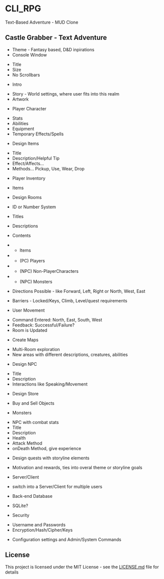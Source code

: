 # CLI_RPG
Text-Based Adventure - MUD Clone

## Castle Grabber - Text Adventure
 * Theme - Fantasy based, D&D inpirations
 * Console Window
 + Title
 + Size
 + No Scrollbars
 
 * Intro
 + Story - World settings, where user fits into this realm
 + Artwork
 
 * Player Character
 + Stats
 + Abilities
 + Equipment
 + Temporary Effects/Spells
 
 * Design Items
 + Title
 + Description/Helpful Tip
 + Effect/Affects...
 + Methods... Pickup, Use, Wear, Drop
 
 * Player Inventory
 + Items
 
 * Design Rooms
 + ID or Number System
 + Titles
 + Descriptions
 + Contents
 + - Items
 + - (PC) Players
 + - (NPC) Non-PlayerCharacters
 + - (NPC) Monsters
 
 + Directions Possible - like Forward, Left, Right or North, West, East
 + Barriers - Locked/Keys, Climb, Level/quest requirements
 
 * User Movement
 + Command Entered: North, East, South, West
 + Feedback: Successful/Failure?
 + Room is Updated
 
 * Create Maps
 - Multi-Room exploration
 - New areas with different descriptions, creatures, abilities
 
 * Design NPC
 - Title
 - Description
 - Interactions like Speaking/Movement
 
 * Design Store
 - Buy and Sell Objects
 
 * Monsters
 - NPC with combat stats
 - Title
 - Description
 - Health
 - Attack Method
 - onDeath Method, give experience
 
 * Design quests with storyline elements
 - Motivation and rewards, ties into overal theme or storyline goals
 
 * Server/Client
 - switch into a Server/Client for multiple users
 
 * Back-end Database
 - SQLite?
 
 * Security
 - Username and Passwords
 - Encryption/Hash/Cipher/Keys
 
 * Configuration settings and Admin/System Commands
 
## License

This project is licensed under the MIT License - see the [LICENSE.md](LICENSE.md) file for details
